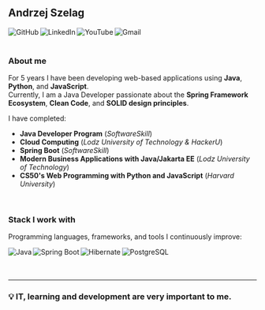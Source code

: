## Andrzej Szelag

[<img align="left" alt="GitHub" src="https://img.shields.io/badge/GitHub-181717?style=for-the-badge&logo=github&logoColor=white" />](https://github.com/AndrzejSzelag?tab=repositories)
[<img align="left" alt="LinkedIn" src="https://img.shields.io/badge/LinkedIn-0077B5?style=for-the-badge&logo=linkedin&logoColor=white" />](https://www.linkedin.com/in/andrzejszelag/)
[<img align="left" alt="YouTube" src="https://img.shields.io/badge/YouTube-FF0000?style=for-the-badge&logo=youtube&logoColor=white" />](https://www.youtube.com/@andrzejszelag4331/videos)
[<img align="left" alt="Gmail" src="https://img.shields.io/badge/Gmail-D14836?style=for-the-badge&logo=gmail&logoColor=white" />](mailto:szelagandrzej@gmail.com)

<br><br>

### About me

For 5 years I have been developing web-based applications using **Java**, **Python**, and **JavaScript**.  
Currently, I am a Java Developer passionate about the **Spring Framework Ecosystem**, **Clean Code**, and **SOLID design principles**.

I have completed:
- **Java Developer Program** (*SoftwareSkill*)
- **Cloud Computing** (*Lodz University of Technology & HackerU*)
- **Spring Boot** (*SoftwareSkill*)
- **Modern Business Applications with Java/Jakarta EE** (*Lodz University of Technology*)
- **CS50's Web Programming with Python and JavaScript** (*Harvard University*)

<br>

### Stack I work with

Programming languages, frameworks, and tools I continuously improve:

[<img align="left" alt="Java" src="https://img.shields.io/badge/Java-ED8B00?style=for-the-badge&logo=openjdk&logoColor=white" />](https://www.java.com/en/)
[<img align="left" alt="Spring Boot" src="https://img.shields.io/badge/Spring_Boot-6DB33F?style=for-the-badge&logo=springboot&logoColor=white" />](https://spring.io/projects/spring-boot)
[<img align="left" alt="Hibernate" src="https://img.shields.io/badge/Hibernate-59666C?style=for-the-badge&logo=hibernate&logoColor=white" />](https://hibernate.org/)
[<img align="left" alt="PostgreSQL" src="https://img.shields.io/badge/PostgreSQL-4169E1?style=for-the-badge&logo=postgresql&logoColor=white" />](https://www.postgresql.org/)

<br><br><br>

---

### 💡 IT, learning and development are very important to me.
